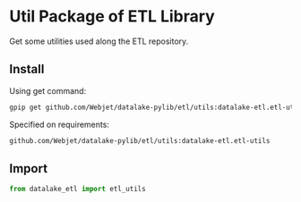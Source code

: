 # Util Package of ETL Library

Get some utilities used along the ETL repository.

## Install

Using get command:

```bash
gpip get github.com/Webjet/datalake-pylib/etl/utils:datalake-etl.etl-utils
```

Specified on requirements:

```bash
github.com/Webjet/datalake-pylib/etl/utils:datalake-etl.etl-utils
```

## Import

```python
from datalake_etl import etl_utils
```